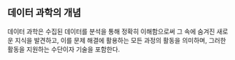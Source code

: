 ## 데이터 과학의 개념

데이터 과학은 수집된 데이터를 분석을 통해 정확히 이해함으로써 그 속에 숨겨진 새로운 지식을 발견하고, 이를 문제 해결에 활용하는 모든 과정의 활동을 의미하며, 그러한 활동을 지원하는 수단이자 기술을 포함한다.
